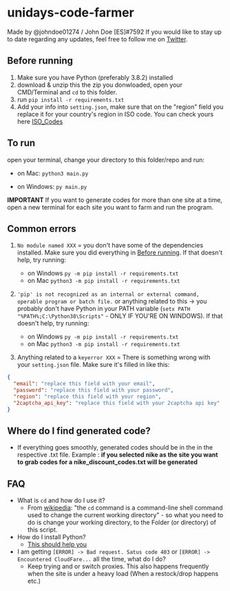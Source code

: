 # unidays-code-farmer

Made by @johndoe01274 / John Doe [ES]#7592
If you would like to stay up to date regarding any updates, feel free to follow me on [Twitter](https://twitter.com/johndoe01274).

## Before running

1. Make sure you have Python (preferably 3.8.2) installed
2. download & unzip this the zip you donwloaded, open your CMD/Terminal and `cd` to this folder.
3. run `pip install -r requirements.txt`
4. Add your info into `setting.json`, make sure that on the "region" field you replace it for your country's region in ISO code. You can check yours here [ISO_Codes](https://en.wikipedia.org/wiki/List_of_ISO_3166_country_codes)

## To run

open your terminal, change your directory to this folder/repo and run:

- on Mac: `python3 main.py`

- on Windows: `py main.py`

**IMPORTANT**
If you want to generate codes for more than one site at a time, open a new terminal for each site you want to farm and run the program.

## Common errors

1. `No module named XXX` = you don't have some of the dependencies installed. Make sure you did everything in [Before running](https://github.com/Alexvec00/unidays-code-farmer#before-running). If that doesn't help, try running:
     - on Windows `py -m pip install -r requirements.txt`
     - on Mac `python3 -m pip install -r requirements.txt`

2. `'pip' is not recognized as an internal or external command, operable program or batch file.` or anything related to this -> you probably don't have Python in your PATH variable (`setx PATH "%PATH%;C:\Python38\Scripts"` - ONLY IF YOU'RE ON WINDOWS). If that doesn't help, try running:
     - on Windows `py -m pip install -r requirements.txt`
     - on Mac `python3 -m pip install -r requirements.txt`
3. Anything related to a `keyerror XXX` = There is something wrong with your `setting.json` file. Make sure it's filled in like this:

```json
{
  "email": "replace this field with your email",
  "password": "replace this field with your password",
  "region": "replace this field with your region",
  "2captcha_api_key": "replace this field with your 2captcha api key"
}
```

## Where do I find generated code?

- If everything goes smoothly, generated codes should be in the in the respective .txt file. Example : **if you selected nike as the site you want to grab codes for a nike_discount_codes.txt will be generated**


## FAQ

- What is `cd` and how do I use it?
  - From [wikipedia](https://en.wikipedia.org/wiki/Cd_(command)): "the `cd` command is a command-line shell command used to change the current working directory" -  so what you need to do is change your working directory, to the Folder (or directory) of this script.
- How do I install Python?
  - [This should help you](https://realpython.com/installing-python/)
- I am getting `[ERROR] -> Bad request. Satus code 403` or `[ERROR] -> Encountered CloudFare...` all the time, what do I do?
  - Keep trying and or switch proxies. This also happens frequently when the site is under a heavy load (When a restock/drop happens etc.)
